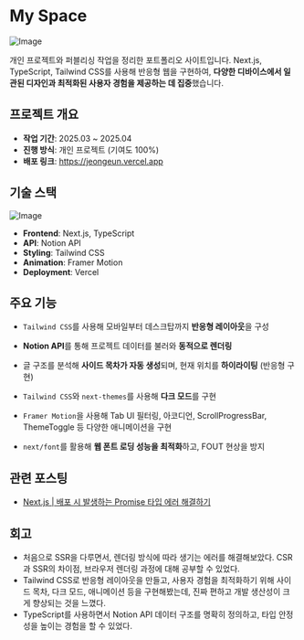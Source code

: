 #  My Space

![Image](https://github.com/user-attachments/assets/f568dcf2-d1b5-498c-be8c-3f0d0ef291b4)

개인 프로젝트와 퍼블리싱 작업을 정리한 포트폴리오 사이트입니다. Next.js, TypeScript, Tailwind CSS를 사용해 반응형 웹을 구현하여, **다양한 디바이스에서 일관된 디자인과 최적화된 사용자 경험을 제공하는 데 집중**했습니다.

## 프로젝트 개요
- **작업 기간**: 2025.03 ~ 2025.04
- **진행 방식**: 개인 프로젝트 (기여도 100%)
- **배포 링크**: https://jeongeun.vercel.app

## 기술 스택
![Image](https://github.com/user-attachments/assets/3ba4e5de-c0b0-4fc8-948a-edfc29dcdd75)
- **Frontend**: Next.js, TypeScript
- **API**: Notion API
- **Styling**: Tailwind CSS
- **Animation**: Framer Motion
- **Deployment**: Vercel

## 주요 기능
- `Tailwind CSS`를 사용해 모바일부터 데스크탑까지 **반응형 레이아웃**을 구성

- **Notion API**를 통해 프로젝트 데이터를 불러와 **동적으로 렌더링**

- 글 구조를 분석해 **사이드 목차가 자동 생성**되며, 현재 위치를 **하이라이팅** (반응형 구현)

- `Tailwind CSS`와 `next-themes`를 사용해 **다크 모드**를 구현

- `Framer Motion`을 사용해 Tab UI 필터링, 아코디언, ScrollProgressBar, ThemeToggle 등 다양한 애니메이션을 구현

- `next/font`를 활용해 **웹 폰트 로딩 성능을 최적화**하고, FOUT 현상을 방지

## 관련 포스팅

- [Next.js | 배포 시 발생하는 Promise 타입 에러 해결하기](https://jeongeun.hashnode.dev/nextjs-promise)

## 회고
- 처음으로 SSR을 다루면서, 렌더링 방식에 따라 생기는 에러를 해결해보았다. CSR과 SSR의 차이점, 브라우저 렌더링 과정에 대해 공부할 수 있었다.
- Tailwind CSS로 반응형 레이아웃을 만들고, 사용자 경험을 최적화하기 위해 사이드 목차, 다크 모드, 애니메이션 등을 구현해봤는데, 진짜 편하고 개발 생산성이 크게 향상되는 것을 느꼈다.
- TypeScript를 사용하면서 Notion API 데이터 구조를 명확히 정의하고, 타입 안정성을 높이는 경험을 할 수 있었다.
